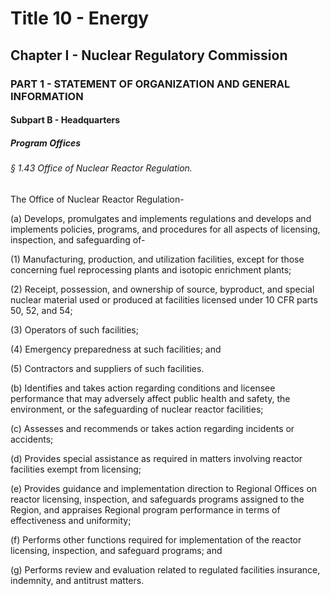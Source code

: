 
# Title 10 - Energy
## Chapter I - Nuclear Regulatory Commission
### PART 1 - STATEMENT OF ORGANIZATION AND GENERAL INFORMATION
#### Subpart B - Headquarters
##### Program Offices
###### § 1.43 Office of Nuclear Reactor Regulation.

The Office of Nuclear Reactor Regulation-

(a) Develops, promulgates and implements regulations and develops and implements policies, programs, and procedures for all aspects of licensing, inspection, and safeguarding of-

(1) Manufacturing, production, and utilization facilities, except for those concerning fuel reprocessing plants and isotopic enrichment plants;

(2) Receipt, possession, and ownership of source, byproduct, and special nuclear material used or produced at facilities licensed under 10 CFR parts 50, 52, and 54;

(3) Operators of such facilities;

(4) Emergency preparedness at such facilities; and

(5) Contractors and suppliers of such facilities.

(b) Identifies and takes action regarding conditions and licensee performance that may adversely affect public health and safety, the environment, or the safeguarding of nuclear reactor facilities;

(c) Assesses and recommends or takes action regarding incidents or accidents;

(d) Provides special assistance as required in matters involving reactor facilities exempt from licensing;

(e) Provides guidance and implementation direction to Regional Offices on reactor licensing, inspection, and safeguards programs assigned to the Region, and appraises Regional program performance in terms of effectiveness and uniformity;

(f) Performs other functions required for implementation of the reactor licensing, inspection, and safeguard programs; and

(g) Performs review and evaluation related to regulated facilities insurance, indemnity, and antitrust matters.
